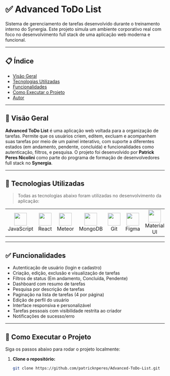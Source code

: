 # ✅ Advanced ToDo List

Sistema de gerenciamento de tarefas desenvolvido durante o treinamento interno do Synergia. Este projeto simula um ambiente corporativo real com foco no desenvolvimento full stack de uma aplicação web moderna e funcional.

---

## 📋 Índice

- [Visão Geral](#visao-geral)
- [Tecnologias Utilizadas](#tecnologias-utilizadas)
- [Funcionalidades](#funcionalidades)
- [Como Executar o Projeto](#como-executar-o-projeto)
- [Autor](#autor)

---

## 📌 Visão Geral
<a name="visao-geral"></a>

**Advanced ToDo List** é uma aplicação web voltada para a organização de tarefas. Permite que os usuários criem, editem, excluam e acompanhem suas tarefas por meio de um painel interativo, com suporte a diferentes estados (em andamento, pendente, concluída) e funcionalidades como autenticação, filtros, e pesquisa. O projeto foi desenvolvido por **Patrick Peres Nicolini** como parte do programa de formação de desenvolvedores full stack no **Synergia**.

---

## 🧰 Tecnologias Utilizadas
<a name="tecnologias-utilizadas"></a>

> Todas as tecnologias abaixo foram utilizadas no desenvolvimento da aplicação:

<table>
  <tr>
    <td align="center"><img src="https://cdn.iconscout.com/icon/free/png-256/free-typescript-logo-icon-download-in-svg-png-gif-file-formats--programming-language-logos-pack-icons-1174965.png?f=webp&w=256" width="40"/><br>JavaScript</td>
    <td align="center"><img src="https://cdn.jsdelivr.net/gh/devicons/devicon/icons/react/react-original.svg" width="40"/><br>React</td>
    <td align="center"><img src="https://dmtgy0px4zdqn.cloudfront.net/images/brand/meteor-icon-red.png" width="40"/><br>Meteor</td>
    <td align="center"><img src="https://cdn.jsdelivr.net/gh/devicons/devicon/icons/mongodb/mongodb-original.svg" width="40"/><br>MongoDB</td>
    <td align="center"><img src="https://cdn.jsdelivr.net/gh/devicons/devicon/icons/git/git-original.svg" width="40"/><br>Git</td>
    <td align="center"><img src="https://cdn.jsdelivr.net/gh/devicons/devicon/icons/figma/figma-original.svg" width="40"/><br>Figma</td>
    <td align="center"><img src="https://static-00.iconduck.com/assets.00/material-ui-icon-2048x1626-on580ia9.png" width="40"/><br>Material UI</td>
  </tr>
</table>

---

## ✅ Funcionalidades
<a name="funcionalidades"></a>

- Autenticação de usuário (login e cadastro)
- Criação, edição, exclusão e visualização de tarefas
- Filtros de status (Em andamento, Concluída, Pendente)
- Dashboard com resumo de tarefas
- Pesquisa por descrição de tarefas
- Paginação na lista de tarefas (4 por página)
- Edição de perfil do usuário
- Interface responsiva e personalizável
- Tarefas pessoais com visibilidade restrita ao criador
- Notificações de sucesso/erro

---

## 🚀 Como Executar o Projeto
<a name="como-executar-o-projeto"></a>

Siga os passos abaixo para rodar o projeto localmente:

1. **Clone o repositório:**

   ```bash
   git clone https://github.com/patricknperes/Advanced-ToDo-List.git
